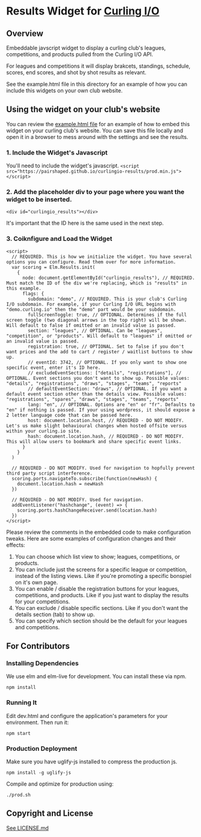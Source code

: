 # Results Widget for [Curling I/O](https://curling.io)


## Overview

Embeddable javscript widget to display a curling club's leagues, competitions, and products pulled from the Curling I/O API.

For leagues and competitions it will display brakcets, standings, schedule, scores, end scores, and shot by shot results as relevant.

See the example.html file in this directory for an example of how you can include this widgets on your own club website.

## Using the widget on your club's website

You can review the [example.html file](example.html) for an example of how to embed this widget on your curling club's website.
You can save this file locally and open it in a browser to mess around with the settings and see the results.

### 1. Include the Widget's Javascript

You'll need to include the widget's javascript.
```<script src="https://pairshaped.github.io/curlingio-results/prod.min.js"></script>```

### 2. Add the placeholder div to your page where you want the widget to be inserted.

```<div id="curlingio_results"></div>```

It's important that the ID here is the same used in the next step.

### 3. Coiknfigure and Load the Widget

```
<script>
  // REQUIRED. This is how we initialize the widget. You have several options you can configure. Read them over for more information.
  var scoring = Elm.Results.init(
    {
      node: document.getElementById("curlingio_results"), // REQUIRED. Must match the ID of the div we're replacing, which is "results" in this example.
      flags: {
        subdomain: "demo", // REQUIRED. This is your club's Curling I/O subdomain. For example, if your Curling I/O URL begins with "demo.curling.io" then the "demo" part would be your subdomain.
        fullScreenToggle: true, // OPTIONAL. Determines if the full screen toggle (two diagonal arrows in the top right) will be shown. Will default to false if omitted or an invalid value is passed.
        section: "leagues", // OPTIONAL. Can be "leagues", "competition", or "products". Will default to "leagues" if omitted or an invalid value is passed.
        registration: true, // OPTIONAL. Set to false if you don't want prices and the add to cart / register / waitlist buttons to show up.
        // eventId: 3742, // OPTIONAL. If you only want to show one specific event, enter it's ID here.
        // excludeEventSections: ["details", "registrations"], // OPTIONAL. Event sections you don't want to show up. Possible values: "details", "registrations", "draws", "stages", "teams", "reports"
        // defaultEventSection: "draws", // OPTIONAL. If you want a default event section other than the details view. Possible values: "registrations", "spares", "draws", "stages", "teams", "reports"
        lang: "en", // OPTIONAL. Options are "en" or "fr". Defaults to "en" if nothing is passed. If your using wordpress, it should expose a 2 letter language code that can be passed here.
        host: document.location.host, // REQUIRED - DO NOT MODIFY. Let's us make slight behavioural changes when hosted offsite versus within your curling.io site.
        hash: document.location.hash, // REQUIRED - DO NOT MODIFY. This will allow users to bookmark and share specific event links.
      }
    }
  )

  // REQUIRED - DO NOT MODIFY. Used for navigation to hopfully prevent third party script interference.
  scoring.ports.navigateTo.subscribe(function(newHash) {
    document.location.hash = newHash
  })

  // REQUIRED - DO NOT MODIFY. Used for navigation.
  addEventListener("hashchange", (event) => {
    scoring.ports.hashChangeReceiver.send(location.hash)
  })
</script>
```

Please review the comments in the embedded code to make configuration tweaks. Here are some examples of configuration changes and their effects:

1. You can choose which list view to show; leagues, competitions, or products.
2. You can include just the screens for a specific league or competition, instead of the listing views. Like if you're promoting a specific bonspiel on it's own page.
3. You can enable / disable the registration buttons for your leagues, competitions, and products. Like if you just want to display the results for your competitions.
4. You can exclude / disable specific sections. Like if you don't want the details section (tab) to show up.
5. You can specify which section should be the default for your leagues and competitions.


## For Contributors

### Installing Dependencies

We use elm and elm-live for development. You can install these via npm.

```
npm install
```

### Running It

Edit dev.html and configure the application's parameters for your environment. Then run it:

```
npm start
```

### Production Deployment

Make sure you have uglify-js installed to compress the production js.
```
npm install -g uglify-js
```

Compile and optimize for production using:

```
./prod.sh
```

## Copyright and License

[See LICENSE.md](LICENSE.md)
